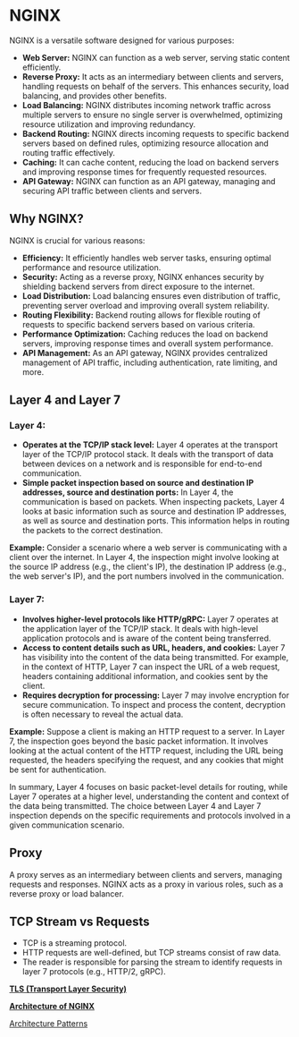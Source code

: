 # NGINX

NGINX is a versatile software designed for various purposes:

- **Web Server:** NGINX can function as a web server, serving static content efficiently.
- **Reverse Proxy:** It acts as an intermediary between clients and servers, handling requests on behalf of the servers. This enhances security, load balancing, and provides other benefits.
- **Load Balancing:** NGINX distributes incoming network traffic across multiple servers to ensure no single server is overwhelmed, optimizing resource utilization and improving redundancy.
- **Backend Routing:** NGINX directs incoming requests to specific backend servers based on defined rules, optimizing resource allocation and routing traffic effectively.
- **Caching:** It can cache content, reducing the load on backend servers and improving response times for frequently requested resources.
- **API Gateway:** NGINX can function as an API gateway, managing and securing API traffic between clients and servers.

## Why NGINX?

NGINX is crucial for various reasons:

- **Efficiency:** It efficiently handles web server tasks, ensuring optimal performance and resource utilization.
- **Security:** Acting as a reverse proxy, NGINX enhances security by shielding backend servers from direct exposure to the internet.
- **Load Distribution:** Load balancing ensures even distribution of traffic, preventing server overload and improving overall system reliability.
- **Routing Flexibility:** Backend routing allows for flexible routing of requests to specific backend servers based on various criteria.
- **Performance Optimization:** Caching reduces the load on backend servers, improving response times and overall system performance.
- **API Management:** As an API gateway, NGINX provides centralized management of API traffic, including authentication, rate limiting, and more.

## Layer 4 and Layer 7

### **Layer 4:**

- **Operates at the TCP/IP stack level:** Layer 4 operates at the transport layer of the TCP/IP protocol stack. It deals with the transport of data between devices on a network and is responsible for end-to-end communication.
- **Simple packet inspection based on source and destination IP addresses, source and destination ports:** In Layer 4, the communication is based on packets. When inspecting packets, Layer 4 looks at basic information such as source and destination IP addresses, as well as source and destination ports. This information helps in routing the packets to the correct destination.

**Example:**
Consider a scenario where a web server is communicating with a client over the internet. In Layer 4, the inspection might involve looking at the source IP address (e.g., the client's IP), the destination IP address (e.g., the web server's IP), and the port numbers involved in the communication.

### **Layer 7:**

- **Involves higher-level protocols like HTTP/gRPC:** Layer 7 operates at the application layer of the TCP/IP stack. It deals with high-level application protocols and is aware of the content being transferred.
- **Access to content details such as URL, headers, and cookies:** Layer 7 has visibility into the content of the data being transmitted. For example, in the context of HTTP, Layer 7 can inspect the URL of a web request, headers containing additional information, and cookies sent by the client.
- **Requires decryption for processing:** Layer 7 may involve encryption for secure communication. To inspect and process the content, decryption is often necessary to reveal the actual data.

**Example:**
Suppose a client is making an HTTP request to a server. In Layer 7, the inspection goes beyond the basic packet information. It involves looking at the actual content of the HTTP request, including the URL being requested, the headers specifying the request, and any cookies that might be sent for authentication.

In summary, Layer 4 focuses on basic packet-level details for routing, while Layer 7 operates at a higher level, understanding the content and context of the data being transmitted. The choice between Layer 4 and Layer 7 inspection depends on the specific requirements and protocols involved in a given communication scenario.

## Proxy

A proxy serves as an intermediary between clients and servers, managing requests and responses. NGINX acts as a proxy in various roles, such as a reverse proxy or load balancer.

## TCP Stream vs Requests

- TCP is a streaming protocol.
- HTTP requests are well-defined, but TCP streams consist of raw data.
- The reader is responsible for parsing the stream to identify requests in layer 7 protocols (e.g., HTTP/2, gRPC).

[**TLS (Transport Layer Security)**](NGINX%203e01a488e8014c06820552ff00c84087/TLS%20(Transport%20Layer%20Security)%2029fa4ecc527e4a27921c109530142215.md)

[**Architecture of NGINX**](NGINX%203e01a488e8014c06820552ff00c84087/Architecture%20of%20NGINX%2057150a65647c49d9864a2835debdb7fb.md)

[Architecture Patterns](NGINX%203e01a488e8014c06820552ff00c84087/Architecture%20Patterns%200904248824114a228f5fecad985da81c.md)

##
